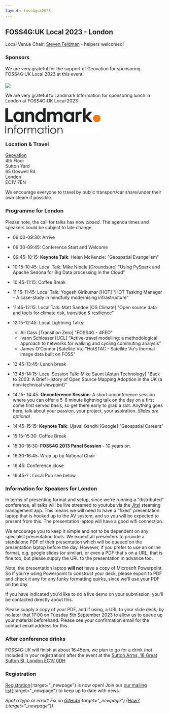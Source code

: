 ```yaml
---
layout: foss4guk2023
---
```


## FOSS4G:UK Local 2023 - London

Local Venue Chair: [Steven Feldman](mailto:shfeldman@gmail.com) - helpers welcomed!

### Sponsors

We are very grateful for the support of Geovation for sponsoring FOSS4G:UK Local 2023 at this event. 

[<img src="images/geovationfromos-colour.png" width="300" align="middle">](https://geovation.uk/)

We are very grateful to Landmark Information for sponsoring lunch in  London at FOSS4G:UK Local 2023

[<img src="images/Landmark_Logo.png" width="300" align="middle">](https://www.landmark.co.uk/)

### Location & Travel

[Geovation](https://www.openstreetmap.org/node/3527722639#map=16/51.5250/-0.0971)<br>
4th Floor<br>
Sutton Yard<br>
65 Goswell Rd.<br>
London<br>
EC1V 7EN<br>

We encourage everyone to travel by public transport/car share/under their own steam if possible.


### Programme for London

Please note, the call for talks has now *closed*. 
The agenda times and speakers could be subject to late change.

* 09:00-09:30: Arrive
* 09:30-09:45: Conference Start and Welcome
* 09:45-10:15: **Keynote Talk**: Helen McKenzie: "Geospatial Evangelism"
* 10:15-10:45: Local Talk: Mike Nibele [Groundsure] "Using PySpark and Apache Sedona for Big Data processing in the Cloud"

* 10:45-11:15: Coffee Break

* 11:15-11:45: Local Talk: Yogesh Girikumar [HOT] "HOT Tasking Manager - A case-study in mindfully modernising infrastructure"
* 11:45-12:15: Local Talk: Matt Sandoe	[OS Climate] "Open source data and tools for climate risk, transition & resilience"
* 12:15-12:45: Local Lightning Talks:
    * Ali Cass [Transition Zero] "FOSS4G - 4FEO"
    * Ivann Schlosser [UCL] "Active-travel modelling: a methodological approach to networks for walking and cycling commuting analysis"
    * James O'Connor [Satellite Vu] "HotSTAC - Satellite Vu's thermal image data built on FOSS"

* 12:45-13:45: Lunch break

* 13:45-14:15: Local Session Talk: Mike Saunt [Astun Technology] "Back to 2003: A Brief History of Open Source Mapping Adoption in the UK (a non-technical viewpoint)"
* 14:15- 14:45: **Unconference Session**: A short unconference session where you can offer a 5-6 minute lightning talk on the day on a first come first served basis, so get there early to grab a slot. Anything goes here, talk about your passion, your project, your aspiration. *Slides are optional*
* 14:45-15:15: **Keynote Talk**: Ujaval Gandhi [Google] "Geospatial Careers"

* 15:15-15:30: Coffee Break

* 15:30-16:30: **FOSS4G 2013 Panel Session** - 10 years on.
* 16:30-16:45: Wrap up by National Chair
* 16:45: Conference close

* 16:45-? : Local Pub see below

### Information for Speakers for London

In terms of presenting format and setup, since we're running a "distributed" conference, all talks will be live streamed to youtube via the [Jitsi](https://jitsi.org/) steaming management app. This means we will need to have a "fixed" presentation laptop that is hooked up to the AV system, and so you will be expected to present from this. The presentation laptop will have a good wifi connection.

We encourage you to keep it simple and not to be dependent on any specialist presentation tools. We expect all presenters to provide a standalone PDF of their presentation which will be queued on the presentation laptop before the day. However, if you prefer to use an online format, e.g. google slides (or similar), or even a PDF that's on a URL, that is fine too, but please supply the URL to the presentation in advance too.

Note, the presentation laptop **will not** have a copy of Microsoft Powerpoint. So if you're using Powerpoint to construct your deck, please export to PDF and check it any for any funky formatting quirks, since we'll use your PDF on the day.

If you have indicated you'd like to do a live demo on your submission, you'll be contacted directly about this.

Please supply a copy of your PDF, and if using, a URL to your slide deck, by no later that 17:00 on Tuesday 5th September 2023 to allow us to queue up your material beforehand. Please see your confirmation email for the contact email address for this.


### After conference drinks

FOSS4G:UK will finish at about 16:45pm, we plan to go for a drink (not included in your registration) after the event at the [Sutton Arms, 16 Great Sutton St, London EC1V 0DH](https://www.openstreetmap.org/way/149070189)

### Registration

[Registration](https://www.eventbrite.co.uk/e/foss4g-uk-local-2023-tickets-663598610307){:target="_newpage"} is now open! Join our [our mailing list](https://lists.osgeo.org/mailman/listinfo/uk){:target="_newpage"} to keep up to date with news. 

*Spot a typo or error? Fix on [GitHub](https://github.com/osgeouk/website/blob/gh-pages/foss4guklocal2023/london.md){:target="_newpage"} ([How?](https://uk.osgeo.org/editing-on-github){:target="_newpage"})*
